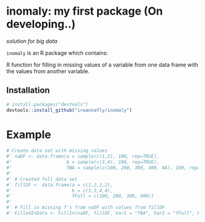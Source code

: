 
inomaly: my first package (On developing..)
=====================================================================================================

*solution for big data*

`inomaly` is an R package which contains:

R function for filling in missing values of a variable from one data frame with the values from another variable.

Installation
------------

``` r
# install.packages("devtools")
devtools::install_github("irwannafly/inomaly")
```

Example
=====================================================================================================
``` r
# Create data set with missing values
#' naDF <- data.frame(a = sample(c(1,2), 100, rep=TRUE), 
#'                    b = sample(c(3,4), 100, rep=TRUE), 
#'                    fNA = sample(c(100, 200, 300, 400, NA), 100, rep=TRUE))
#'
#' # Created full data set
#' fillDF <- data.frame(a = c(1,2,1,2), 
#'                      b = c(3,3,4,4),
#'                      fFull = c(100, 200, 300, 400))
#'
#' # Fill in missing f's from naDF with values from fillDF
#' FilledInData <- FillIn(naDF, fillDF, Var1 = "fNA", Var2 = "fFull", KeyVar = c("a", "b"))
```
